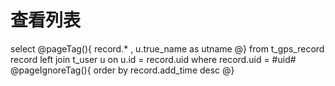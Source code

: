 查看列表
===
select 
@pageTag(){
record.* ,
u.true_name as utname
@}
from t_gps_record record
left join t_user u on u.id = record.uid
where record.uid = #uid# 
@pageIgnoreTag(){
order by record.add_time desc
@}

